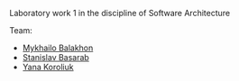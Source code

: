 Laboratory work 1 in the discipline of Software Architecture

Team:
 - [Mykhailo Balakhon](https://github.com/mibal-ua)
 - [Stanislav Basarab](https://github.com/fokaaas)
 - [Yana Koroliuk](https://github.com/Yana-Koroliuk)